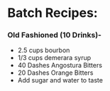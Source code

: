# Batch Recipes:

### Old Fashioned (10 Drinks)-
* 2.5 cups bourbon
* 1/3 cups demerara syrup
* 40 Dashes Angostura Bitters
* 20 Dashes Orange Bitters
* Add sugar and water to taste